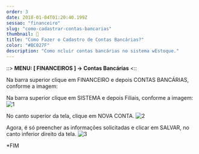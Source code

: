 ```yaml
---
order: 3
date: 2018-01-04T01:20:40.199Z
sessao: "financeiro"
slug: "como-cadastrar-contas-bancarias"
thumbnail: 🏦
title: "Como Fazer o Cadastro de Contas Bancárias?"
color: "#BC027F"
description: "Como ncluir contas bancárias no sistema wEstoque."
---
```


::> <b>MENU: [ FINANCEIROS ] -> Contas Bancárias</b> <::

Na barra superior clique em FINANCEIRO e depois CONTAS BANCÁRIAS, conforme a imagem:

Na barra superior clique em SISTEMA e depois Filiais, conforme a imagem:
![1](https://user-images.githubusercontent.com/7254854/135360445-5b30a0f5-a723-44a9-a87f-c18ee46de72f.png)

No canto superior da tela, clique em NOVA CONTA.
![2](https://user-images.githubusercontent.com/7254854/135360546-eb50576b-6143-47d5-849a-8fb4ece6c0e6.png)

Agora, é só preencher as informações solicitadas e clicar em SALVAR, no canto inferior direito da tela.
![3](https://user-images.githubusercontent.com/7254854/135360590-f40977e4-98db-459d-a014-e82da101d6e4.png)



*FIM